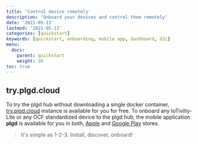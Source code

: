 ```yaml
---
title: 'Control device remotely'
description: 'Onboard your devices and control them remotely'
date: '2021-05-13'
lastmod: '2021-05-13'
categories: [quickstart]
keywords: [quickstart, onboarding, mobile app, dashboard, d2c]
menu:
  docs:
    parent: quickstart
    weight: 30
toc: true
---
```


## try.plgd.cloud

To try the plgd hub without downloading a single docker container, [try.plgd.cloud](https://try.plgd.cloud) instance is available for you for free. To onboard any IoTivitiy-Lite or any OCF standardized device to the plgd hub, the mobile application **plgd** is available for you in both, [Apple](https://apps.apple.com/us/app/plgd/id1536315811) and [Google Play](https://play.google.com/store/apps/details?id=dev.plgd.client&hl=en&gl=US) stores.

> It's simple as 1-2-3. Install, discover, onboard!